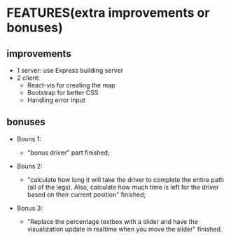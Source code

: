 # FEATURES(extra improvements or bonuses)

## improvements

- 1 server: use Express building server
- 2 client:
  - React-vis for creating the map
  - Bootstrap for better CSS
  - Handling error input

## bonuses

- Bouns 1:

  - "bonus driver" part finished;

- Bouns 2:

  - "calculate how long it will take the driver to complete the
    entire path (all of the legs). Also, calculate how much time is left for the driver based on their
    current position" finished;

- Bonus 3:
  - "Replace the percentage textbox with a slider and have the visualization update in realtime when
    you move the slider" finished.
